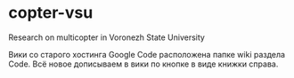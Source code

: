 # copter-vsu
Research on multicopter in Voronezh State University

Вики со старого хостинга Google Code расположена папке wiki раздела Code. Всё новое дописываем в вики по кнопке в виде книжки справа.
